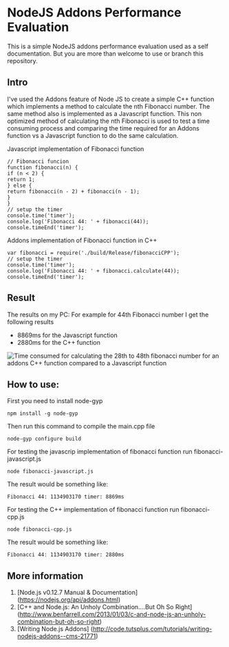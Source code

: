 # NodeJS Addons Performance Evaluation
This is a simple NodeJS addons performance evaluation used as a self documentation. 
But you are more than welcome to use or branch this repository. 


## Intro
I've used the Addons feature of Node JS to create a simple C++ function which implements a method to calculate the nth Fibonacci number.
The same method also is implemented as a Javascript function. This non optimized method of calculating the nth Fibonacci is used to test a time consuming process and comparing the time required for an Addons function vs a Javascript function to do the same calculation.

Javascript implementation of Fibonacci function
```
// Fibonacci funcion
function fibonacci(n) {
if (n < 2) {
return 1;
} else {
return fibonacci(n - 2) + fibonacci(n - 1);
}
}
// setup the timer
console.time('timer');
console.log('Fibonacci 44: ' + fibonacci(44));
console.timeEnd('timer');
```

Addons implementation of Fibonacci function in C++
```
var fibonacci = require('./build/Release/fibonacciCPP');
// setup the timer
console.time('timer');
console.log('Fibonacci 44: ' + fibonacci.calculate(44));
console.timeEnd('timer');
```


## Result
The results on my PC:
For example for 44th Fibonacci number I get the following results
- 8869ms for the Javascript function
- 2880ms for the C++ function

![Time consumed for calculating the 28th to 48th fibonacci number for an addons C++ function compared to a Javascript function](https://raw.githubusercontent.com/SamanShafigh/NodeJS-Addons-Performance-Evaluation/master/result/result.png "Time consumed for calculating the 28th to 48th fibonacci number for an addons C++ function compared to a Javascript function")


## How to use:
First you need to install node-gyp
```
npm install -g node-gyp
```

Then run this command to compile the main.cpp file
```
node-gyp configure build
```

For testing the javascrip implementation of fibonacci function run fibonacci-javascript.js
```
node fibonacci-javascript.js
```

The result would be something like:
```
Fibonacci 44: 1134903170 timer: 8869ms
```


For testing the C++ implementation of fibonacci function run fibonacci-cpp.js
```
node fibonacci-cpp.js
```

The result would be something like:
```
Fibonacci 44: 1134903170 timer: 2880ms
```

## More information
1. [Node.js v0.12.7 Manual & Documentation] (https://nodejs.org/api/addons.html)
2. [C++ and Node.js: An Unholy Combination….But Oh So Right] (http://www.benfarrell.com/2013/01/03/c-and-node-js-an-unholy-combination-but-oh-so-right)
3. [Writing Node.js Addons] (http://code.tutsplus.com/tutorials/writing-nodejs-addons--cms-21771)
